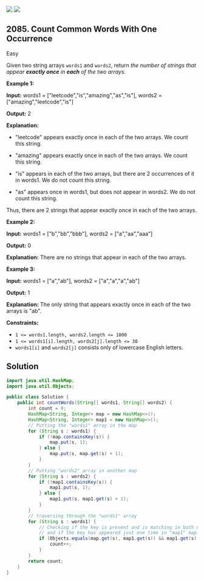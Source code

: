 [![](https://img.shields.io/github/stars/javadev/LeetCode-in-Java?label=Stars&style=flat-square)](https://github.com/javadev/LeetCode-in-Java)
[![](https://img.shields.io/github/forks/javadev/LeetCode-in-Java?label=Fork%20me%20on%20GitHub%20&style=flat-square)](https://github.com/javadev/LeetCode-in-Java/fork)

## 2085\. Count Common Words With One Occurrence

Easy

Given two string arrays `words1` and `words2`, return _the number of strings that appear **exactly once** in **each** of the two arrays._

**Example 1:**

**Input:** words1 = ["leetcode","is","amazing","as","is"], words2 = ["amazing","leetcode","is"]

**Output:** 2

**Explanation:**

- "leetcode" appears exactly once in each of the two arrays. We count this string.

- "amazing" appears exactly once in each of the two arrays. We count this string.

- "is" appears in each of the two arrays, but there are 2 occurrences of it in words1. We do not count this string.

- "as" appears once in words1, but does not appear in words2. We do not count this string.

Thus, there are 2 strings that appear exactly once in each of the two arrays. 

**Example 2:**

**Input:** words1 = ["b","bb","bbb"], words2 = ["a","aa","aaa"]

**Output:** 0

**Explanation:** There are no strings that appear in each of the two arrays. 

**Example 3:**

**Input:** words1 = ["a","ab"], words2 = ["a","a","a","ab"]

**Output:** 1

**Explanation:** The only string that appears exactly once in each of the two arrays is "ab". 

**Constraints:**

*   `1 <= words1.length, words2.length <= 1000`
*   `1 <= words1[i].length, words2[j].length <= 30`
*   `words1[i]` and `words2[j]` consists only of lowercase English letters.

## Solution

```java
import java.util.HashMap;
import java.util.Objects;

public class Solution {
    public int countWords(String[] words1, String[] words2) {
        int count = 0;
        HashMap<String, Integer> map = new HashMap<>();
        HashMap<String, Integer> map1 = new HashMap<>();
        // Putting the "words1" array in the map
        for (String s : words1) {
            if (!map.containsKey(s)) {
                map.put(s, 1);
            } else {
                map.put(s, map.get(s) + 1);
            }
        }
        // Putting "words2" array in another map
        for (String s : words2) {
            if (!map1.containsKey(s)) {
                map1.put(s, 1);
            } else {
                map1.put(s, map1.get(s) + 1);
            }
        }
        // traversing through the "words1" array
        for (String s : words1) {
            // Checking if the key is present and is matching in both maps
            // and if the key has appeared just one time in "map1" map
            if (Objects.equals(map.get(s), map1.get(s)) && map1.get(s) == 1) {
                count++;
            }
        }
        return count;
    }
}
```